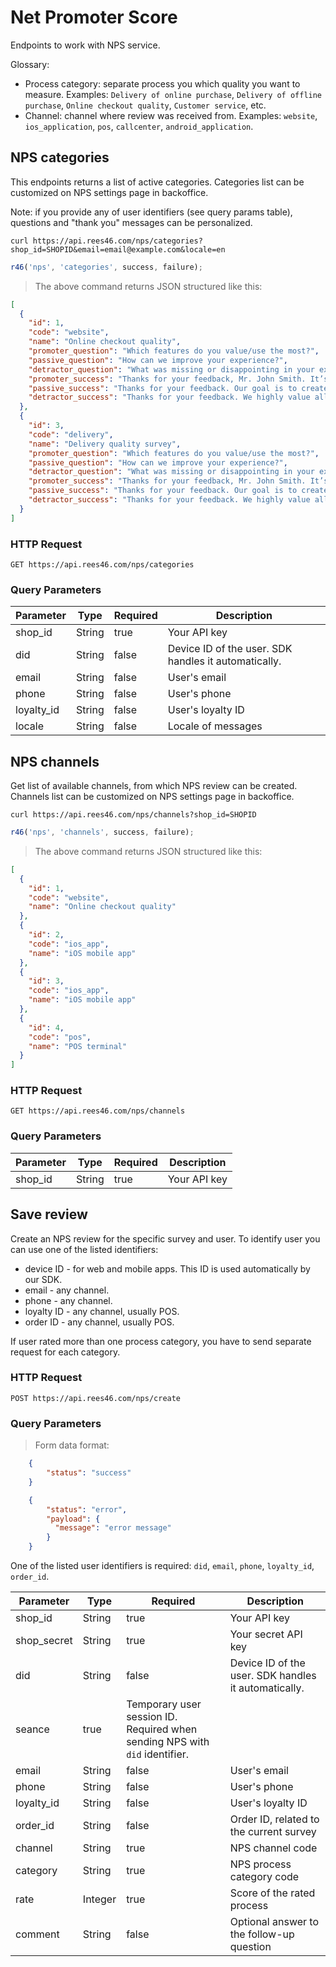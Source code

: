 # Net Promoter Score

Endpoints to work with NPS service.

Glossary:

* Process category: separate process you which quality you want to measure. Examples: `Delivery of online purchase`, `Delivery of offline purchase`, `Online checkout quality`, `Customer service`, etc.
* Channel: channel where review was received from. Examples: `website`, `ios_application`, `pos`, `callcenter`, `android_application`.

## NPS categories

This endpoints returns a list of active categories. Categories list can be customized on NPS settings page in backoffice.

Note: if you provide any of user identifiers (see query params table), questions and "thank you" messages can be personalized.

```shell
curl https://api.rees46.com/nps/categories?shop_id=SHOPID&email=email@example.com&locale=en
```

```javascript
r46('nps', 'categories', success, failure);
```

> The above command returns JSON structured like this:

```json
[
  {
    "id": 1, 
    "code": "website", 
    "name": "Online checkout quality",
    "promoter_question": "Which features do you value/use the most?",
    "passive_question": "How can we improve your experience?",
    "detractor_question": "What was missing or disappointing in your experience with us?",
    "promoter_success": "Thanks for your feedback, Mr. John Smith. It’s great to hear that you’re a fan of our product. Your feedback helps us discover new opportunities to improve and make sure you have the best possible experience.",
    "passive_success": "Thanks for your feedback. Our goal is to create the best possible product, and your thoughts, ideas, and suggestions play a major role in helping us identify opportunities to improve.",
    "detractor_success": "Thanks for your feedback. We highly value all ideas and suggestions from our customers, whether they’re positive or critical. In the future, our team might reach out to you to learn more about how we can further improve our services so that it exceeds your expectations."
  },
  {
    "id": 3, 
    "code": "delivery",
    "name": "Delivery quality survey",
    "promoter_question": "Which features do you value/use the most?",
    "passive_question": "How can we improve your experience?",
    "detractor_question": "What was missing or disappointing in your experience with us?",
    "promoter_success": "Thanks for your feedback, Mr. John Smith. It’s great to hear that you’re a fan of our product. Your feedback helps us discover new opportunities to improve and make sure you have the best possible experience.",
    "passive_success": "Thanks for your feedback. Our goal is to create the best possible product, and your thoughts, ideas, and suggestions play a major role in helping us identify opportunities to improve.",
    "detractor_success": "Thanks for your feedback. We highly value all ideas and suggestions from our customers, whether they’re positive or critical. In the future, our team might reach out to you to learn more about how we can further improve our services so that it exceeds your expectations."
  }
]
```

### HTTP Request

`GET https://api.rees46.com/nps/categories`

### Query Parameters

Parameter | Type | Required | Description
--------- | ------- | -------  | -----------
shop_id | String | true | Your API key
did | String | false | Device ID of the user. SDK handles it automatically.
email | String | false | User's email
phone | String | false | User's phone
loyalty_id | String | false | User's loyalty ID
locale | String | false | Locale of messages


## NPS channels

Get list of available channels, from which NPS review can be created. Channels list can be customized on NPS settings page in backoffice. 

```shell
curl https://api.rees46.com/nps/channels?shop_id=SHOPID
```

```javascript
r46('nps', 'channels', success, failure);
```


> The above command returns JSON structured like this:

```json
[
  {
    "id": 1, 
    "code": "website", 
    "name": "Online checkout quality"
  },
  {
    "id": 2, 
    "code": "ios_app",
    "name": "iOS mobile app"
  },
  {
    "id": 3, 
    "code": "ios_app",
    "name": "iOS mobile app"
  },
  {
    "id": 4, 
    "code": "pos",
    "name": "POS terminal"
  }
]
```

### HTTP Request

`GET https://api.rees46.com/nps/channels`

### Query Parameters

Parameter | Type | Required | Description
--------- | ------- | -------  | -----------
shop_id | String | true | Your API key





## Save review 

Create an NPS review for the specific survey and user. To identify user you can use one of the listed identifiers:

- device ID - for web and mobile apps. This ID is used automatically by our SDK.
- email - any channel.
- phone - any channel.
- loyalty ID - any channel, usually POS.
- order ID - any channel, usually POS.

<aside class="notice">
If user rated more than one process category, you have to send separate request for each category.
</aside>

### HTTP Request

`POST https://api.rees46.com/nps/create`

### Query Parameters

> Form data format:

```json 
    {
        "status": "success"
    }
```

```json 
    {
        "status": "error",
        "payload": {
          "message": "error message"
        }
    }
``` 

One of the listed user identifiers is required: `did`, `email`, `phone`, `loyalty_id`, `order_id`.

Parameter | Type | Required | Description
--------- | ------- | ------- | -----------
shop_id | String | true | Your API key
shop_secret | String | true | Your secret API key
did | String | false | Device ID of the user. SDK handles it automatically.
seance | true | Temporary user session ID. Required when sending NPS with `did` identifier.
email | String | false | User's email
phone | String | false | User's phone
loyalty_id | String | false | User's loyalty ID
order_id | String | false | Order ID, related to the current survey
channel | String | true | NPS channel code
category | String | true | NPS process category code
rate | Integer | true | Score of the rated process
comment | String | false | Optional answer to the follow-up question

